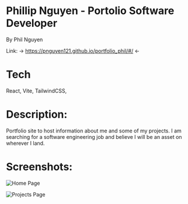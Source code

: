# Phillip Nguyen - Portolio Software Developer

By Phil Nguyen

Link: -> https://pnguyen121.github.io/portfolio_phil/#/ <-

# Tech
React, Vite, TailwindCSS, 


# Description:
Portfolio site to host information about me and some of my projects. I am searching for a software engineering job and believe I will be an asset on wherever I land.



# Screenshots:

![Home Page](https://i.imgur.com/j4fFt8v.png)

![Projects Page](https://i.imgur.com/J0x7xp4.png)




